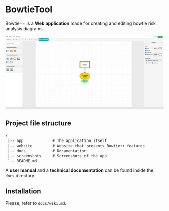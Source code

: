 # BowtieTool

Bowtie++ is a **Web application** made for creating and editing bowtie risk analysis diagrams.

![alt text](screenshots/bowtie_home.png)

## Project file structure

```
/
 |-- app             # The application itself
 |-- website         # Website that presents Bowtie++ features
 |-- docs            # Documentation
 |-- screenshots     # Screenshots of the app
 `-- README.md
```

A **user manual** and a **technical documentation** can be found inside the `docs` directory.

## Installation

Please, refer to `docs/wiki.md`.
